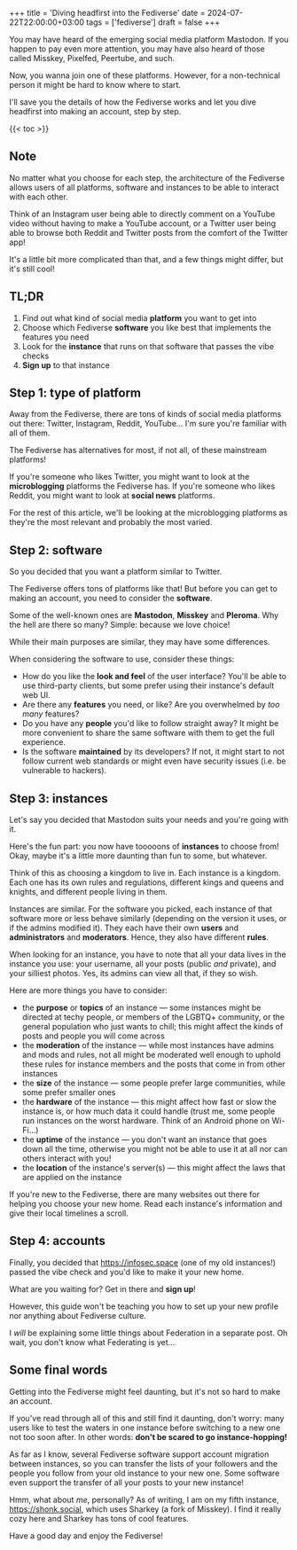 +++
title = 'Diving headfirst into the Fediverse'
date = 2024-07-22T22:00:00+03:00
tags = ['fediverse']
draft = false
+++

You may have heard of the emerging social media platform Mastodon. If you happen to pay even more attention, you may have also heard of those called Misskey, Pixelfed, Peertube, and such.

Now, you wanna join one of these platforms. However, for a non-technical person it might be hard to know where to start.

I'll save you the details of how the Fediverse works and let you dive headfirst into making an account, step by step.

{{< toc >}}

## Note

No matter what you choose for each step, the architecture of the Fediverse allows users of all platforms, software and instances to be able to interact with each other. 

Think of an Instagram user being able to directly comment on a YouTube video without having to make a YouTube account, or a Twitter user being able to browse both Reddit and Twitter posts from the comfort of the Twitter app!

It's a little bit more complicated than that, and a few things might differ, but it's still cool!

## TL;DR

1. Find out what kind of social media **platform** you want to get into
2. Choose which Fediverse **software** you like best that implements the features you need
3. Look for the **instance** that runs on that software that passes the vibe checks
4. **Sign up** to that instance

## Step 1: type of platform

Away from the Fediverse, there are tons of kinds of social media platforms out there: Twitter, Instagram, Reddit, YouTube... I'm sure you're familiar with all of them.

The Fediverse has alternatives for most, if not all, of these mainstream platforms!

If you're someone who likes Twitter, you might want to look at the **microblogging** platforms the Fediverse has. If you're someone who likes Reddit, you might want to look at **social news** platforms.

For the rest of this article, we'll be looking at the microblogging platforms as they're the most relevant and probably the most varied.

## Step 2: software

So you decided that you want a platform similar to Twitter.

The Fediverse offers tons of platforms like that! But before you can get to making an account, you need to consider the **software**.

Some of the well-known ones are **Mastodon**, **Misskey** and **Pleroma**. Why the hell are there so many? Simple: because we love choice!

While their main purposes are similar, they may have some differences.

When considering the software to use, consider these things:
- How do you like the **look and feel** of the user interface? You'll be able to use third-party clients, but some prefer using their instance's default web UI.
- Are there any **features** you need, or like? Are you overwhelmed by *too many* features?
- Do you have any **people** you'd like to follow straight away? It might be more convenient to share the same software with them to get the full experience.
- Is the software **maintained** by its developers? If not, it might start to not follow current web standards or might even have security issues (i.e. be vulnerable to hackers).

## Step 3: instances

Let's say you decided that Mastodon suits your needs and you're going with it.

Here's the fun part: you now have tooooons of **instances** to choose from! Okay, maybe it's a little more daunting than fun to some, but whatever.

Think of this as choosing a kingdom to live in. Each instance is a kingdom. Each one has its own rules and regulations, different kings and queens and knights, and different people living in them.

Instances are similar. For the software you picked, each instance of that software more or less behave similarly (depending on the version it uses, or if the admins modified it). They each have their own **users** and **administrators** and **moderators**. Hence, they also have different **rules**. 

When looking for an instance, you have to note that all your data lives in the instance you use: your username, all your posts (public *and* private), and your silliest photos. Yes, its admins can view all that, if they so wish.

Here are more things you have to consider:
- the **purpose** or **topics** of an instance — some instances might be directed at techy people, or members of the LGBTQ+ community, or the general population who just wants to chill; this might affect the kinds of posts and people you will come across
- the **moderation** of the instance — while most instances have admins and mods and rules, not all might be moderated well enough to uphold these rules for instance members and the posts that come in from other instances
- the **size** of the instance — some people prefer large communities, while some prefer smaller ones
- the **hardware** of the instance — this might affect how fast or slow the instance is, or how much data it could handle (trust me, some people run instances on the worst hardware. Think of an Android phone on Wi-Fi...)
- the **uptime** of the instance — you don't want an instance that goes down all the time, otherwise you might not be able to use it at all nor can others interact with you!
- the **location** of the instance's server(s) — this might affect the laws that are applied on the instance

If you're new to the Fediverse, there are many websites out there for helping you choose your new home. Read each instance's information and give their local timelines a scroll.

## Step 4: accounts

Finally, you decided that https://infosec.space (one of my old instances!) passed the vibe check and you'd like to make it your new home.

What are you waiting for? Get in there and **sign up**!

However, this guide won't be teaching you how to set up your new profile nor anything about Fediverse culture.

I *will* be explaining some little things about Federation in a separate post. Oh wait, you don't know what Federating is yet...

## Some final words

Getting into the Fediverse might feel daunting, but it's not so hard to make an account.

If you've read through all of this and still find it daunting, don't worry: many users like to test the waters in one instance before switching to a new one not too soon after. In other words: **don't be scared to go instance-hopping!**

As far as I know, several Fediverse software support account migration between instances, so you can transfer the lists of your followers and the people you follow from your old instance to your new one. Some software even support the transfer of all your posts to your new instance!

Hmm, what about *me*, personally? As of writing, I am on my fifth instance, https://shonk.social, which uses Sharkey (a fork of Misskey). I find it really cozy here and Sharkey has tons of cool features.

Have a good day and enjoy the Fediverse!
